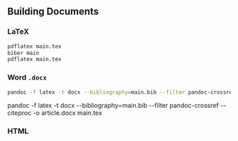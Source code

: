 ## Building Documents


### LaTeX

```sh
pdflatex main.tex
biber main
pdflatex main.tex
```

### Word `.docx`

```sh
pandoc -f latex -t docx --bibliography=main.bib --filter pandoc-crossref --citeproc  --csl cite-style.csl -o article.docx main.tex
```

pandoc -f latex -t docx --bibliography=main.bib --filter pandoc-crossref --citeproc -o article.docx main.tex


### HTML